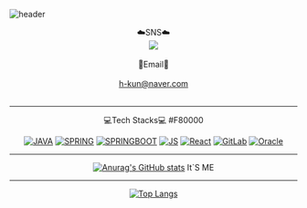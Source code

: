 
 
![header](https://capsule-render.vercel.app/api?type=Waving&color=auto&height=300&section=header&text=junhyeok%20&fontSize=90)
  <div align=center> 
  
☁️SNS☁️
  <br/>
<a href="https://float.tistory.com/"><img src="https://img.shields.io/badge/blog-3DDC84?style=flat-square&logo=Blogger&logoColor=white"/></a>
  <br/>
  <br/>
📧Email📧  
 <br/>
h-kun@naver.com
 <br/>
 <br/>
 * * * 
💻Tech Stacks💻️
 #F80000
 
[![JAVA](https://img.shields.io/badge/java-007396?style=flat-square&logo=JAVA&logoColor=white)](github.com/Joowon0220/TODO-List)
[![SPRING](https://img.shields.io/badge/spring-6DB33F?style=flat-square&logo=spring&logoColor=white)](github.com/Joowon0220/TODO-List)
[![SPRINGBOOT](https://img.shields.io/badge/springboot-6DB33F?style=flat-square&logo=springboot&logoColor=white)](github.com/Joowon0220/TODO-List)
[![JS](https://img.shields.io/badge/JavaScript-F7DF1E?style=flat-square&logo=JavaScript&logoColor=black)](github.com/Joowon0220/TODO-List)
[![React](https://img.shields.io/badge/React-61DAFB?style=flat-square&logo=React&logoColor=white)](github.com/Joowon0220/TODO-List)
[![GitLab](https://img.shields.io/badge/GitLab-FCA121?style=flat-square&logo=gitlab&logoColor=white)](github.com/Joowon0220/TODO-List)
[![Oracle](https://img.shields.io/badge/Oracle-F80000?style=flat-square&logo=Oracle&logoColor=white)](github.com/Joowon0220/TODO-List)
* * * 
[![Anurag's GitHub stats](https://github-readme-stats.vercel.app/api?username=anuraghazra)](https://github.com/anuraghazra/github-readme-stats) 
It`S ME
* * * 
[![Top Langs](https://github-readme-stats.vercel.app/api/top-langs/?username=anuraghazra&layout=compact)](https://github.com/anuraghazra/github-readme-stats)
</div>
